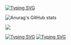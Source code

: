 <!---
hyun10144/hyun10144 is a ✨ special ✨ repository because its `README.md` (this file) appears on your GitHub profile.
You can click the Preview link to take a look at your changes.
--->

[![Typing SVG](https://readme-typing-svg.demolab.com?font=Nabla&size=30&pause=1000&color=000000&center=true&vCenter=true&repeat=false&random=false&width=500&lines=Hi+%3A+I+AM+GaHyun+Kim)](https://git.io/typing-svg)

![Anurag's GitHub stats](https://github-readme-stats.vercel.app/api?username=hyun10144&show_icons=true&theme=radical)

<a href="https://hits.seeyoufarm.com"><img src="https://hits.seeyoufarm.com/api/count/incr/badge.svg?url=https%3A%2F%2Fgithub.com%2Fhyun10144&count_bg=%23FFBD40&title_bg=%23000000&icon=github.svg&icon_color=%23E7E7E7&title=%27%E3%85%A1%27&edge_flat=false"/></a>

<a href="https://git.io/typing-svg"><img src="https://readme-typing-svg.demolab.com?font=Fragment+Mono&size=20&duration=1&pause=1&color=000000&vCenter=true&repeat=false&random=false&width=1000&lines=-+Education+%3A+Gachon+University" alt="Typing SVG" /></a>
<a href="https://git.io/typing-svg"><img src="https://readme-typing-svg.demolab.com?font=Fragment+Mono&size=20&duration=1&pause=1&color=000000&vCenter=true&repeat=false&random=false&width=1000&lines=-+Department+%3A+Computer+Engineering" alt="Typing SVG" /></a>

<!--- 
- Academic Interests
- Honors and Awards
- Research Participations
- Languages
- Relevant Coursework
--->
